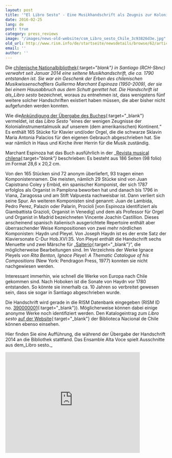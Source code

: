 ```yaml
---
layout: post
title: '"El Libro Sesto" - Eine Musikhandschrift als Zeugnis zur Kolonialgeschichte in Chile'
date: 2016-02-25
lang: de
post: true
category: press_reviews
image: "/images/news-old-website/csm_Libro_sesto_Chile_3c93826d3e.jpg"
old_url: http://www.rism.info/de/startseite/newsdetails/browse/62/article/64/eighteenth-century-music-manuscript-el-libro-sesto-tells-of-colonial-history-in-chile.html
email: ''
author: ''
---
```



Die [chilenische Nationalbibliothek](http://www.bibliotecanacional.cl/){:target="_blank"} in Santiago (RCH-Sbnc) verwahrt seit Januar 2014 eine seltene Musikhandschrift, die ca. 1790 entstanden ist. Sie war ein Geschenk der Erben des chilenischen Musikwissenschaftlers Guillermo Marchant Espinoza (1950-2009), der sie bei einem Hausabbruch aus dem Schutt gerettet hat. Die Handschrift ist als_Libro sesto_ bezeichnet, woraus zu entnehmen ist, dass wenigstens fünf weitere solcher Handschriften existiert haben müssen, die aber bisher nicht aufgefunden werden konnten.



Wie die[Ankündigung der Übergabe des Buches](http://www.bibliotecanacional.cl/615/w3-article-28491.html){:target="_blank"} vermeldet, ist das _Libro Sesto_ "eines der wenigen Zeugnisse der Kolonialinstrumentalmusik auf unserem (dem amerikanischen) Kontinent.“ Es enthält 165 Stücke für Klavier und/oder Orgel, die die schwarze Sklavin Maria Antonia Palacios für den eigenen Gebrauch abgeschrieben hat. Sie war nämlich in Haus und Kirche ihrer Herrin für die Musik zuständig.



Marchant Espinoza hat das Buch ausführlich in der _[Revista musical chilena](http://www.revistamusicalchilena.uchile.cl/index.php/RMCH/article/view/12804/13091){:target="_blank"}_[<sup></sup>](typo3/#sdfootnote1sym) beschrieben: Es besteht aus 186 Seiten (98 folio) im Format 28,6 x 20,2 cm.



Von den 165 Stücken sind 72 anonym überliefert, 93 tragen einen Komponistennamen. Die meisten, nämlich 29 Stücke sind von Juan Capistrano Coley y Embid, ein spanischer Komponist, der sich 1787 erfolglos als Organist in Pamplona beworben hat und danach bis 1796 in Viana, Zaragossa und am Stift Valpuesta nachweisbar ist. Dann verliert sich seine Spur. An weiteren Komponisten sind genannt: Juan de Lambida, Pedro Perez, Palazin oder Palarin, Procíoli [von Espinoza identifiziert als Giambattista Grazioli, Organist in Venedig] und dem als Professor für Orgel und Organist in Madrid bezeichneten Vincente Joachín Castillion. Dieses anscheinend spanisch italienisch ausgerichtete Repertoire enthält aber überraschender Weise Kompositionen von zwei mehr nördlichen Komponisten: Haydn und Pleyel. Von Joseph Haydn ist es der erste Satz der Klaviersonate C-Dur Hob.XVI:35. Von Pleyel enthält die Handschrift sechs Menuette und zwei Märsche für „[Salterio](http://obuchi.music.coocan.jp/Salterio/index-e.htm){:target="_blank"}“, die möglicherweise Bearbeitungen sind. Im Verzeichnis der Werke Ignace Pleyels _von Rita Benton, Ignace Pleyel: A Thematic Catalogue of his Compositions_ (New York: Pendragon Press, 1977) konnten sie nicht nachgewiesen werden.



Interessant immerhin, wie schnell die Werke von Europa nach Chile gekommen sind. Nach Hoboken ist die Sonate von Haydn vor 1780 entstanden. So könnte sie innerhalb ca. 10 Jahren so verbreitet gewesen sein, dass sie sogar in Santiago abgeschrieben wurde.



Die Handschrift wird gerade in die RISM Datenbank eingegeben (RISM ID no. [390000001](https://opac.rism.info/search?id=390000001){:target="_blank"}). Möglicherweise können dabei einige anonyme Werke noch identifiziert werden. Den Katalogeintrag zum _Libro sesto_ [auf der Website](http://descubre.bibliotecanacional.cl/BNC:bnc_completo:bnc_aleph001080018){:target="_blank"} der Biblioteca Nacional de Chile können ebenso einsehen.

Hier finden Sie eine Aufführung, die während der Übergabe der Handschrift 2014 an die Bibliothek stattfand. Das Ensamble Alta Voce spielt Ausschnitte aus dem_Libro sesto._

<iframe width="420" height="315" src="https://www.youtube.com/embed/yhfqhUC-wS4" frameborder="0" allowfullscreen></iframe>

<script type="text/javascript">var switchTo5x=true;</script><script type="text/javascript" src="http://w.sharethis.com/button/buttons.js"></script><script type="text/javascript">stLight.options({publisher: "9b601438-1ce1-49d8-bfd7-9cff5df54c17", doNotHash: false, doNotCopy: false, hashAddressBar: false});</script>


